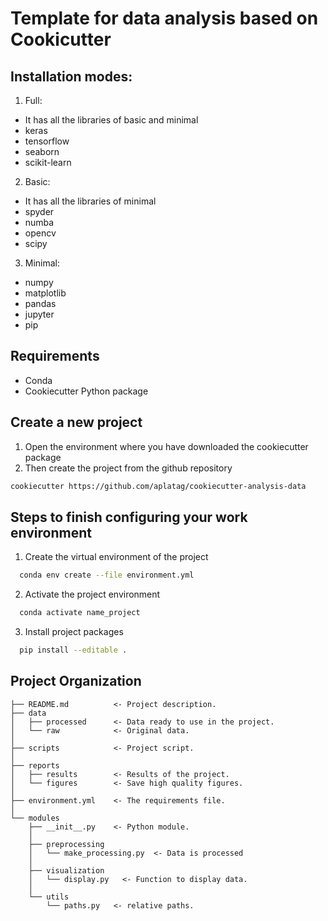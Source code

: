 # Template for data analysis based on Cookicutter


## Installation modes:

1. Full:
  - It has all the libraries of basic and minimal 
  - keras
  - tensorflow
  - seaborn
  - scikit-learn

2. Basic: 
  - It has all the libraries of minimal
  - spyder
  - numba
  - opencv
  - scipy
  
3. Minimal:
  - numpy
  - matplotlib  
  - pandas
  - jupyter
  - pip

## Requirements

- Conda
- Cookiecutter Python package

## Create a new project

1. Open the environment where you have downloaded the cookiecutter package
2. Then create the project from the github repository

```bash
cookiecutter https://github.com/aplatag/cookiecutter-analysis-data
```

## Steps to finish configuring your work environment
1. Create the virtual environment of the project
```bash
  conda env create --file environment.yml
```
2. Activate the project environment
```bash
  conda activate name_project
```
3. Install project packages 
```bash
  pip install --editable .
```


## Project Organization

    ├── README.md          <- Project description.
    ├── data
    │   ├── processed      <- Data ready to use in the project.
    │   └── raw            <- Original data.
    │
    ├── scripts            <- Project script.
    │
    ├── reports  
    │   ├── results        <- Results of the project.             
    │   └── figures        <- Save high quality figures.
    │
    ├── environment.yml    <- The requirements file.
    │
    └── modules             
        ├── __init__.py    <- Python module.
        │
        ├── preprocessing           
        │   └── make_processing.py  <- Data is processed
        │
        ├── visualization      
        │   └── display.py   <- Function to display data.
        │
        └── utils          
            └── paths.py   <- relative paths.